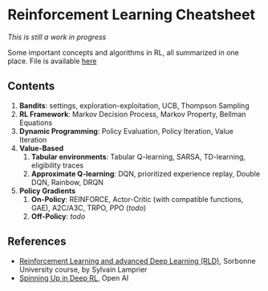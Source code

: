 # Reinforcement Learning Cheatsheet
_This is still a work in progress_

Some important concepts and algorithms in RL, all summarized in one place. File is available [here](https://alexandrethm.github.io/assets/pdf/rl-cheatsheet.pdf)

## Contents
1. **Bandits**: settings, exploration-exploitation, UCB, Thompson Sampling
1. **RL Framework**: Markov Decision Process, Markov Property, Bellman Equations
1. **Dynamic Programming**: Policy Evaluation, Policy Iteration, Value Iteration
1. **Value-Based**
   1. **Tabular environments**: Tabular Q-learning, SARSA, TD-learning, eligibility traces
   1. **Approximate Q-learning**: DQN, prioritized experience replay, Double DQN, Rainbow, DRQN
1. **Policy Gradients**
   1. **On-Policy**: REINFORCE, Actor-Critic (with compatible functions, GAE), A2C/A3C, TRPO, PPO (_todo_)
   1. **Off-Policy**: _todo_

## References
- [Reinforcement Learning and advanced Deep Learning (RLD)](https://dac.lip6.fr/master/rladl/), Sorbonne University course, by Sylvain Lamprier
- [Spinning Up in Deep RL](https://spinningup.openai.com/en/latest/index.html), Open AI
